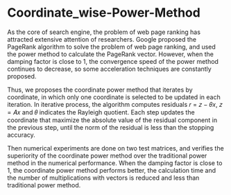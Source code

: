 # Coordinate_wise-Power-Method

As the core of search engine, the problem of web page ranking has attracted extensive attention of researchers. Google proposed the PageRank algorithm to solve the problem of web page ranking, and used the power method to calculate the PageRank vector. However, when the damping factor is close to 1, the convergence speed of the power method continues to decrease, so some acceleration techniques are constantly proposed.

Thus, we proposes the coordinate power method that iterates by coordinate, in which only one coordinate is selected to be updated in each iteration. In iterative process, the algorithm computes residuals 𝑟 = 𝑧 − 𝜃𝑥, 𝑧 = 𝐴𝑥 and 𝜃 indicates the Rayleigh quotient. Each step updates the coordinate that maximize the absolute value of the residual component in the previous step, until the norm of the residual is less than the stopping accuracy. 

Then numerical experiments are done on two test matrices, and verifies the superiority of the coordinate power method over the traditional power method in the numerical performance. When the damping factor is close to 1, the coordinate power method performs better, the calculation time and the number of multiplications with vectors is reduced and less than traditional power method.
